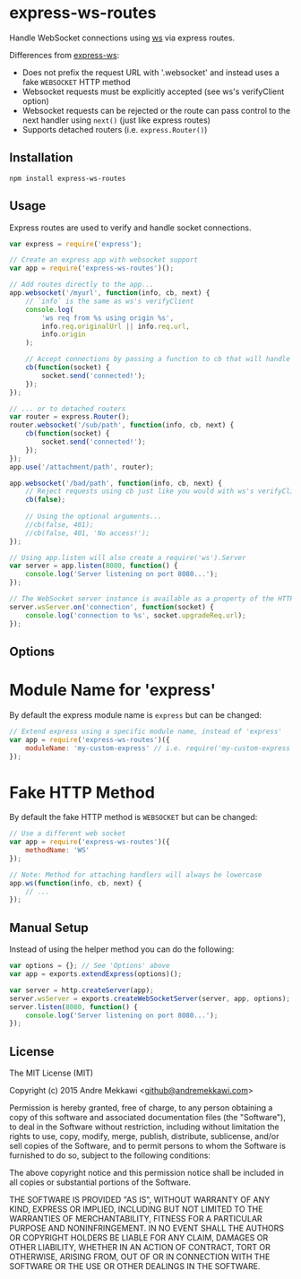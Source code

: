 # express-ws-routes #

Handle WebSocket connections using [ws](https://www.npmjs.com/package/ws) via express routes.

Differences from [express-ws](https://www.npmjs.com/package/express-ws):

  * Does not prefix the request URL with '.websocket' and instead uses a fake `WEBSOCKET` HTTP method
  * Websocket requests must be explicitly accepted (see ws's verifyClient option)
  * Websocket requests can be rejected or the route can pass control to the next handler using `next()` (just like express routes)
  * Supports detached routers (i.e. `express.Router()`)

## Installation ##

`npm install express-ws-routes`

## Usage ##

Express routes are used to verify and handle socket connections.

```javascript
var express = require('express');

// Create an express app with websocket support
var app = require('express-ws-routes')();

// Add routes directly to the app... 
app.websocket('/myurl', function(info, cb, next) {
	// `info` is the same as ws's verifyClient
	console.log(
		'ws req from %s using origin %s',
		info.req.originalUrl || info.req.url,
		info.origin
	);

	// Accept connections by passing a function to cb that will handle the connected websocket
	cb(function(socket) {
		socket.send('connected!');
	});
});

// ... or to detached routers
var router = express.Router();
router.websocket('/sub/path', function(info, cb, next) {
	cb(function(socket) {
		socket.send('connected!');
	});
});
app.use('/attachment/path', router);

app.websocket('/bad/path', function(info, cb, next) {
	// Reject requests using cb just like you would with ws's verifyClient
	cb(false);
	
	// Using the optional arguments...
	//cb(false, 401);
	//cb(false, 401, 'No access!');
});

// Using app.listen will also create a require('ws').Server
var server = app.listen(8080, function() {
	console.log('Server listening on port 8080...');
});

// The WebSocket server instance is available as a property of the HTTP server
server.wsServer.on('connection', function(socket) {
	console.log('connection to %s', socket.upgradeReq.url);
});
```

## Options ##

# Module Name for 'express'

By default the express module name is `express` but can be changed:

```javascript
// Extend express using a specific module name, instead of 'express'
var app = require('express-ws-routes')({
	moduleName: 'my-custom-express' // i.e. require('my-custom-express')
});
```

# Fake HTTP Method

By default the fake HTTP method is `WEBSOCKET` but can be changed:

```javascript
// Use a different web socket
var app = require('express-ws-routes')({
	methodName: 'WS'
});

// Note: Method for attaching handlers will always be lowercase
app.ws(function(info, cb, next) {
	// ...
});
```

## Manual Setup ##

Instead of using the helper method you can do the following:

```javascript
var options = {}; // See 'Options' above
var app = exports.extendExpress(options)();

var server = http.createServer(app);
server.wsServer = exports.createWebSocketServer(server, app, options);
server.listen(8080, function() {
	console.log('Server listening on port 8080...');
});
```

## License ##

The MIT License (MIT)

Copyright (c) 2015 Andre Mekkawi &lt;github@andremekkawi.com&gt;

Permission is hereby granted, free of charge, to any person obtaining a copy
of this software and associated documentation files (the "Software"), to deal
in the Software without restriction, including without limitation the rights
to use, copy, modify, merge, publish, distribute, sublicense, and/or sell
copies of the Software, and to permit persons to whom the Software is
furnished to do so, subject to the following conditions:

The above copyright notice and this permission notice shall be included in
all copies or substantial portions of the Software.

THE SOFTWARE IS PROVIDED "AS IS", WITHOUT WARRANTY OF ANY KIND, EXPRESS OR
IMPLIED, INCLUDING BUT NOT LIMITED TO THE WARRANTIES OF MERCHANTABILITY,
FITNESS FOR A PARTICULAR PURPOSE AND NONINFRINGEMENT. IN NO EVENT SHALL THE
AUTHORS OR COPYRIGHT HOLDERS BE LIABLE FOR ANY CLAIM, DAMAGES OR OTHER
LIABILITY, WHETHER IN AN ACTION OF CONTRACT, TORT OR OTHERWISE, ARISING FROM,
OUT OF OR IN CONNECTION WITH THE SOFTWARE OR THE USE OR OTHER DEALINGS IN
THE SOFTWARE.
